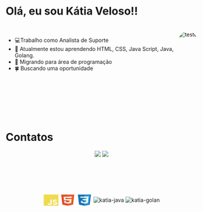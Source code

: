 <h1>
   Olá, eu sou Kátia Veloso!!
</h1>


<div style="display: inline_block"><br>
<img align="right" alt="teste" height="300" style="border-radius:50px;" src="https://i.pinimg.com/736x/46/57/08/4657089d0727b5618d0f05fa53ca5b7c.jpg">
</div>


-  💻Trabalho como Analista de Suporte
- 🌱 Atualmente estou aprendendo HTML, CSS, Java Script, Java, Golang.
- 🤔 Migrando para área de programação
- 🍀 Buscando uma oportunidade




<br/><br/><br/><br/><br/><br/>

# Contatos

<div align="center">
<a href = "mailto:katisv@gmail.com"><img src="https://img.shields.io/badge/Gmail-FFF?style=for-the-badge&logo=gmail&logoColor" target="_blank"></a> 
<a href= "https://www.linkedin.com/in/k%C3%A1tia-veloso-99299322/"><img src="https://img.shields.io/badge/-LinkedIn-000?style=for-the-badge&logo=linkedin&logoColor=FF0088&color:FF"target="_blank"></a>

 <br/><br/><br/>  
   

   

<div style="display: inline_block"><br>
  <img align="center" alt="katia-Js" height="30" width="40" src="https://raw.githubusercontent.com/devicons/devicon/master/icons/javascript/javascript-plain.svg">
  <img align="center" alt="katia-HTML" height="30" width="40" src="https://raw.githubusercontent.com/devicons/devicon/master/icons/html5/html5-original.svg">
  <img align="center" alt="katia-CSS" height="30" width="40" src="https://raw.githubusercontent.com/devicons/devicon/master/icons/css3/css3-original.svg">
  <img align="center" alt="katia-java" height="30" width="40" src="https://cdn.jsdelivr.net/gh/devicons/devicon/icons/java/java-original.svg" alt="Java" />
   <img align="center" alt="katia-golan" height="30" width="40" src="https://icongr.am/devicon/go-original.svg?size=30&color=currentColor" alt="Java" />
</div>
</div>




       
